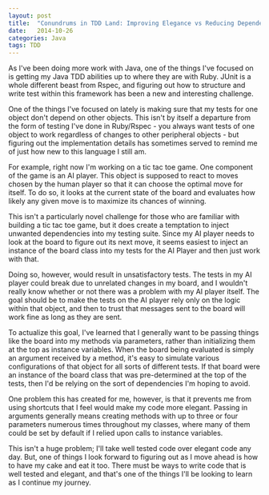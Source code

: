 ```yaml
---
layout: post
title:  "Conundrums in TDD Land: Improving Elegance vs Reducing Dependencies"
date:   2014-10-26
categories: Java
tags: TDD
--- 
```


As I've been doing more work with Java, one of the things I've focused on is getting my Java TDD abilities up to where they are with Ruby. JUnit is a whole different beast from Rspec, and figuring out how to structure and write test within this framework has been a new and interesting challenge.

One of the things I've focused on lately is making sure that my tests for one object don't depend on other objects. This isn't by itself a departure from the form of testing I've done in Ruby/Rspec - you always want tests of one object to work regardless of changes to other peripheral objects - but figuring out the implementation details has sometimes served to remind me of just how new to this language I still am.

For example, right now I'm working on a tic tac toe game. One component of the game is an AI player. This object is supposed to react to moves chosen by the human player so that it can choose the optimal move for itself. To do so, it looks at the current state of the board and evaluates how likely any given move is to maximize its chances of winning.

This isn't a particularly novel challenge for those who are familiar with building a tic tac toe game, but it does create a temptation to inject unwanted dependencies into my testing suite. Since my AI player needs to look at the board to figure out its next move, it seems easiest to inject an instance of the board class into my tests for the AI Player and then just work with that. 

Doing so, however, would result in unsatisfactory tests. The tests in my AI player could break due to unrelated changes in my board, and I wouldn't really know whether or not there was a problem with my AI player itself. The goal should be to make the tests on the AI player rely only on the logic within that object, and then to trust that messages sent to the board will work fine as long as they are sent.

To actualize this goal, I've learned that I generally want to be passing things like the board into my methods via parameters, rather than initializing them at the top as instance variables. When the board being evaluated is simply an argument received by a method, it's easy to simulate various configurations of that object for all sorts of different tests. If that board were an instance of the board class that was pre-determined at the top of the tests, then I'd be relying on the sort of dependencies I'm hoping to avoid.

One problem this has created for me, however, is that it prevents me from using shortcuts that I feel would make my code more elegant. Passing in arguments generally means creating methods with up to three or four parameters numerous times throughout my classes, where many of them could be set by default if I relied upon calls to instance variables. 

This isn't a huge problem; I'll take well tested code over elegant code any day. But, one of things I look forward to figuring out as I move ahead is how to have my cake and eat it too. There must be ways to write code that is well tested and elegant, and that's one of the things I'll be looking to learn as I continue my journey.
